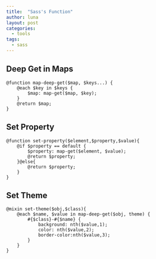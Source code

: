 ```yaml
---
title:  "Sass's Function"
author: luna
layout: post
categories: 
  - tools
tags: 
  - sass
---
```



## Deep Get in Maps	

	@function map-deep-get($map, $keys...) {
    	@each $key in $keys {
        	$map: map-get($map, $key);
    	}
    	@return $map;
	}
    
## Set Property
	
	@function set-property($element,$property,$value){
        @if $property == default {
            $property: map-get($element, $value);
            @return $property;
        }@else{
            @return $property;
        }
    }

## Set Theme

    @mixin set-theme($obj,$class){
        @each $name, $value in map-deep-get($obj, theme) {
            #{$class}-#{$name} {
                background: nth($value,1);
                color: nth($value,2);
                border-color:nth($value,3);
            }
        }    
    }